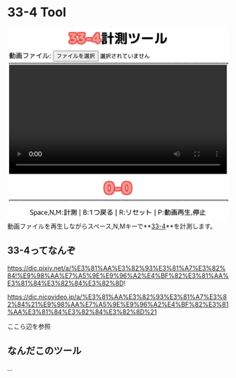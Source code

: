# 33-4 Tool

![screenshot1](setumei1.png)
動画ファイルを再生しながらスペース,N,Mキーで**<ins>33-4</ins>**を計測します。

## 33-4ってなんぞ

https://dic.pixiv.net/a/%E3%81%AA%E3%82%93%E3%81%A7%E3%82%84!%E9%98%AA%E7%A5%9E%E9%96%A2%E4%BF%82%E3%81%AA%E3%81%84%E3%82%84%E3%82%8D!

https://dic.nicovideo.jp/a/%E3%81%AA%E3%82%93%E3%81%A7%E3%82%84%21%E9%98%AA%E7%A5%9E%E9%96%A2%E4%BF%82%E3%81%AA%E3%81%84%E3%82%84%E3%82%8D%21

ここら辺を参照

## なんだこのツール
...